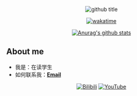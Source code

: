 <div align="center">

![github title][github-title]

[![wakatime](https://wakatime.com/badge/user/9d0b5c21-d676-4d92-a8b5-8ad75064523d.svg)](https://wakatime.com/@9d0b5c21-d676-4d92-a8b5-8ad75064523d)

[![Anurag's github stats](https://github-readme-stats.vercel.app/api?username=unqit&show_icons=true&theme=tokyonight)](https://github.com/anuraghazra/github-readme-stats)

</div>

## About me
- 我是：在读学生
- 如何联系我：**[Email](awuquren@gmail.com)**

<div align="center">

[![Bilibili](https://img.shields.io/badge/Bilibili-unqit-blue)](https://space.bilibili.com/1980595138)
[![YouTube](https://img.shields.io/badge/YouTube-unqit-blue)](https://www.youtube.com/channel/UCnN7LWL_lPvQhYq1pfeHEIA)

</div>

[github-title]: https://readme-typing-svg.herokuapp.com/?font=Fira+Code&pause=1000&random=false&width=435&lines=Hi%2C+I%27m+unqit
